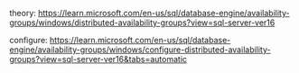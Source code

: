 theory:
https://learn.microsoft.com/en-us/sql/database-engine/availability-groups/windows/distributed-availability-groups?view=sql-server-ver16


configure: 
https://learn.microsoft.com/en-us/sql/database-engine/availability-groups/windows/configure-distributed-availability-groups?view=sql-server-ver16&tabs=automatic



